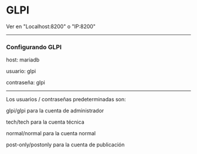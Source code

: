 # GLPI 

Ver en "Localhost:8200" o "IP:8200" 

----------------

### Configurando GLPI

host: mariadb

usuario: glpi

contraseña: glpi

----------------

Los usuarios / contraseñas predeterminadas son:

glpi/glpi para la cuenta de administrador

tech/tech para la cuenta técnica

normal/normal para la cuenta normal

post-only/postonly para la cuenta de publicación



